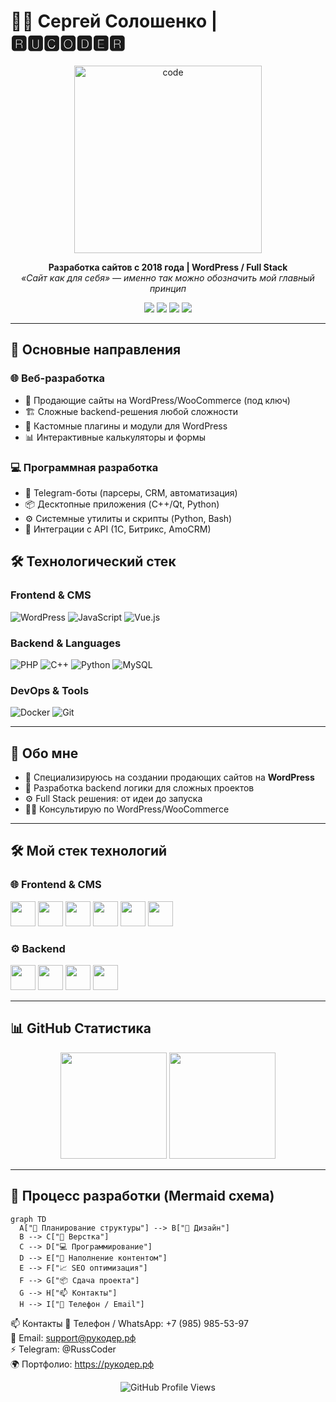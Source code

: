 # 👨‍💻 Сергей Солошенко | 🆁🆄🅲🅾🅳🅴🆁

<div align="center">
  <img src="https://media.giphy.com/media/qgQUggAC3Pfv687qPC/giphy.gif" width="300" alt="code"/>
</div>

<p align="center">
  <b>Разработка сайтов с 2018 года | WordPress / Full Stack</b><br/>
  <i>«Сайт как для себя» — именно так можно обозначить мой главный принцип</i>
</p>

<div align="center">
  <a href="https://рукодер.рф/"><img src="https://img.shields.io/badge/🌐 Сайт-Рукодер-8A2BE2?style=for-the-badge&logo=wordpress" /></a>
  <a href="https://t.me/RussCoder"><img src="https://img.shields.io/badge/💬 Telegram-0088CC?style=for-the-badge&logo=telegram" /></a>
  <a href="mailto:support@рукодер.рф"><img src="https://img.shields.io/badge/📧 Email-D14836?style=for-the-badge&logo=gmail" /></a>
  <a href="https://wa.me/79859855397"><img src="https://img.shields.io/badge/📞 WhatsApp-25D366?style=for-the-badge&logo=whatsapp" /></a>
</div>

---

## 🚀 Основные направления
### 🌐 Веб-разработка
- 🛒 Продающие сайты на WordPress/WooCommerce (под ключ)
- 🏗️ Сложные backend-решения любой сложности
- 🔌 Кастомные плагины и модули для WordPress
- 📊 Интерактивные калькуляторы и формы

### 💻 Программная разработка
- 🤖 Telegram-боты (парсеры, CRM, автоматизация)
- 📦 Десктопные приложения (C++/Qt, Python)
- ⚙️ Системные утилиты и скрипты (Python, Bash)
- 🔌 Интеграции с API (1С, Битрикс, AmoCRM)

## 🛠️ Технологический стек
### Frontend & CMS
![WordPress](https://img.shields.io/badge/WordPress-21759B?style=for-the-badge&logo=wordpress&logoColor=white)
![JavaScript](https://img.shields.io/badge/JavaScript-F7DF1E?style=for-the-badge&logo=javascript&logoColor=black)
![Vue.js](https://img.shields.io/badge/Vue.js-4FC08D?style=for-the-badge&logo=vuedotjs&logoColor=white)

### Backend & Languages
![PHP](https://img.shields.io/badge/PHP-777BB4?style=for-the-badge&logo=php&logoColor=white)
![C++](https://img.shields.io/badge/C++-00599C?style=for-the-badge&logo=c%2B%2B&logoColor=white)
![Python](https://img.shields.io/badge/Python-3776AB?style=for-the-badge&logo=python&logoColor=white)
![MySQL](https://img.shields.io/badge/MySQL-4479A1?style=for-the-badge&logo=mysql&logoColor=white)

### DevOps & Tools
![Docker](https://img.shields.io/badge/Docker-2496ED?style=for-the-badge&logo=docker&logoColor=white)
![Git](https://img.shields.io/badge/Git-F05032?style=for-the-badge&logo=git&logoColor=white)

---

## 🚀 Обо мне

- 🎯 Специализируюсь на создании продающих сайтов на **WordPress**
- 🔧 Разработка backend логики для сложных проектов
- ⚙️ Full Stack решения: от идеи до запуска
- 👨‍🏫 Консультирую по WordPress/WooCommerce

---

## 🛠️ Мой стек технологий

### 🌐 Frontend & CMS
<p align="left">
  <img src="https://cdn.jsdelivr.net/gh/devicons/devicon/icons/html5/html5-original.svg" width="40" />
  <img src="https://cdn.jsdelivr.net/gh/devicons/devicon/icons/css3/css3-original.svg" width="40" />
  <img src="https://cdn.jsdelivr.net/gh/devicons/devicon/icons/javascript/javascript-original.svg" width="40" />
  <img src="https://cdn.jsdelivr.net/gh/devicons/devicon/icons/jquery/jquery-original.svg" width="40" />
  <img src="https://cdn.jsdelivr.net/gh/devicons/devicon/icons/bootstrap/bootstrap-original.svg" width="40" />
  <img src="https://cdn.jsdelivr.net/gh/devicons/devicon/icons/wordpress/wordpress-original.svg" width="40" />
</p>

### ⚙️ Backend
<p align="left">
  <img src="https://cdn.jsdelivr.net/gh/devicons/devicon/icons/php/php-original.svg" width="40" />
  <img src="https://cdn.jsdelivr.net/gh/devicons/devicon/icons/python/python-original.svg" width="40" />
  <img src="https://cdn.jsdelivr.net/gh/devicons/devicon/icons/nodejs/nodejs-original.svg" width="40" />
  <img src="https://cdn.jsdelivr.net/gh/devicons/devicon/icons/mysql/mysql-original.svg" width="40" />
</p>

---

## 📊 GitHub Статистика

<p align="center">
  <img src="https://github-readme-stats.vercel.app/api?username=RuCoder&show_icons=true&theme=tokyonight" height="170" />
  <img src="https://github-readme-stats.vercel.app/api/top-langs/?username=RuCoder&layout=compact&theme=tokyonight" height="170" />
</p>

---

## 🧠 Процесс разработки (Mermaid схема)

```mermaid
graph TD
  A["🧠 Планирование структуры"] --> B["🎨 Дизайн"]
  B --> C["🧱 Верстка"]
  C --> D["💻 Программирование"]
  D --> E["📝 Наполнение контентом"]
  E --> F["📈 SEO оптимизация"]
  F --> G["📦 Сдача проекта"]
  G --> H["📫 Контакты"]
  H --> I["📱 Телефон / Email"]
```


📫 Контакты
📱 Телефон / WhatsApp: +7 (985) 985-53-97
</br>
📩 Email: support@рукодер.рф
</br>
⚡ Telegram: @RussCoder
</br>
🌍 Портфолио: https://рукодер.рф

<div align="center"> <img src="https://komarev.com/ghpvc/?username=RuCoder-sudo&style=flat-square&color=blue" alt="GitHub Profile Views" /> </div>



